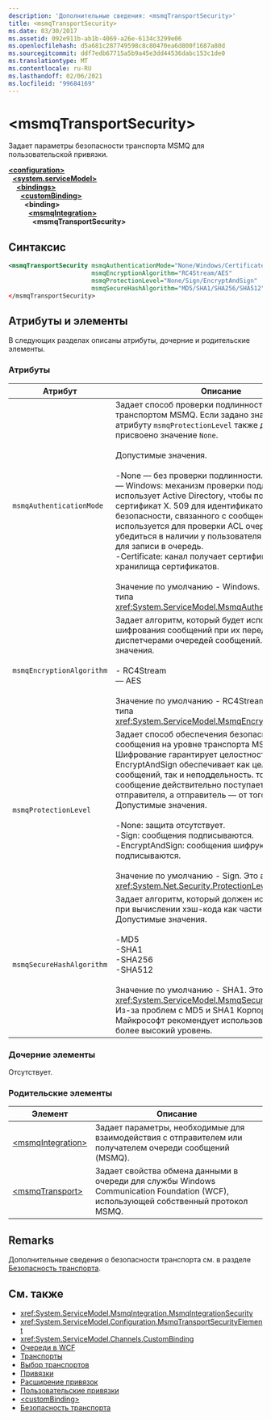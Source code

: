 ```yaml
---
description: 'Дополнительные сведения: <msmqTransportSecurity>'
title: <msmqTransportSecurity>
ms.date: 03/30/2017
ms.assetid: 092e911b-ab1b-4069-a26e-6134c3299e06
ms.openlocfilehash: d5a681c287749598c8c80470ea6d800f1687a80d
ms.sourcegitcommit: ddf7edb67715a5b9a45e3dd44536dabc153c1de0
ms.translationtype: MT
ms.contentlocale: ru-RU
ms.lasthandoff: 02/06/2021
ms.locfileid: "99684169"
---
```

# \<msmqTransportSecurity>

Задает параметры безопасности транспорта MSMQ для пользовательской привязки.  
  
[**\<configuration>**](../configuration-element.md)\
&nbsp;&nbsp;[**\<system.serviceModel>**](system-servicemodel.md)\
&nbsp;&nbsp;&nbsp;&nbsp;[**\<bindings>**](bindings.md)\
&nbsp;&nbsp;&nbsp;&nbsp;&nbsp;&nbsp;[**\<customBinding>**](custombinding.md)\
&nbsp;&nbsp;&nbsp;&nbsp;&nbsp;&nbsp;&nbsp;&nbsp;**\<binding>**\
&nbsp;&nbsp;&nbsp;&nbsp;&nbsp;&nbsp;&nbsp;&nbsp;&nbsp;&nbsp;[**\<msmqIntegration>**](msmqintegration.md)\
&nbsp;&nbsp;&nbsp;&nbsp;&nbsp;&nbsp;&nbsp;&nbsp;&nbsp;&nbsp;&nbsp;&nbsp;**\<msmqTransportSecurity>**  
  
## <a name="syntax"></a>Синтаксис  
  
```xml  
<msmqTransportSecurity msmqAuthenticationMode="None/Windows/Certificate"
                       msmqEncryptionAlgorithm="RC4Stream/AES"
                       msmqProtectionLevel="None/Sign/EncryptAndSign"
                       msmqSecureHashAlgorithm="MD5/SHA1/SHA256/SHA512" />
</msmqTransportSecurity>
```  
  
## <a name="attributes-and-elements"></a>Атрибуты и элементы  

 В следующих разделах описаны атрибуты, дочерние и родительские элементы.  
  
### <a name="attributes"></a>Атрибуты  
  
|Атрибут|Описание|  
|---------------|-----------------|  
|`msmqAuthenticationMode`|Задает способ проверки подлинности сообщения транспортом MSMQ. Если задано значение `None`, атрибуту `msmqProtectionLevel` также должно быть присвоено значение `None`.<br /><br /> Допустимые значения.<br /><br /> -None — без проверки подлинности.<br />— Windows: механизм проверки подлинности использует Active Directory, чтобы получить сертификат X. 509 для идентификатора безопасности, связанного с сообщением. Затем это используется для проверки ACL очереди, чтобы убедиться в наличии у пользователя разрешений для записи в очередь.<br />-Certificate: канал получает сертификат из хранилища сертификатов.<br /><br /> Значение по умолчанию - Windows. Это атрибут типа <xref:System.ServiceModel.MsmqAuthenticationMode>.|  
|`msmqEncryptionAlgorithm`|Задает алгоритм, который будет использоваться для шифрования сообщений при их передаче между диспетчерами очередей сообщений. Допустимые значения.<br /><br /> - RC4Stream<br />— AES<br /><br /> Значение по умолчанию - RC4Stream. Это атрибут типа <xref:System.ServiceModel.MsmqEncryptionAlgorithm>.|  
|`msmqProtectionLevel`|Задает способ обеспечения безопасности сообщения на уровне транспорта MSMQ. Шифрование гарантирует целостность сообщений, а EncryptAndSign обеспечивает как целостность сообщений, так и неподдельность. то есть сообщение действительно поступает от отправителя, а отправитель — от того, кто говорят. Допустимые значения.<br /><br /> -None: защита отсутствует.<br />-Sign: сообщения подписываются.<br />-EncryptAndSign: сообщения шифруются и подписываются.<br /><br /> Значение по умолчанию - Sign. Это атрибут типа <xref:System.Net.Security.ProtectionLevel>.|  
|`msmqSecureHashAlgorithm`|Задает алгоритм, который должен использоваться при вычислении хэш-кода как части сигнатур. Допустимые значения.<br /><br /> -MD5<br />-SHA1<br />-SHA256<br />-SHA512<br /><br /> Значение по умолчанию - SHA1. Это атрибут типа <xref:System.ServiceModel.MsmqSecureHashAlgorithm>.<br>Из-за проблем с MD5 и SHA1 Корпорация Майкрософт рекомендует использовать SHA256 или более высокий уровень.|  
  
### <a name="child-elements"></a>Дочерние элементы  

 Отсутствует.  
  
### <a name="parent-elements"></a>Родительские элементы  
  
|Элемент|Описание|  
|-------------|-----------------|  
|[\<msmqIntegration>](msmqintegration.md)|Задает параметры, необходимые для взаимодействия с отправителем или получателем очереди сообщений (MSMQ).|  
|[\<msmqTransport>](msmqtransport.md)|Задает свойства обмена данными в очереди для службы Windows Communication Foundation (WCF), использующей собственный протокол MSMQ.|  
  
## <a name="remarks"></a>Remarks  

 Дополнительные сведения о безопасности транспорта см. в разделе [Безопасность транспорта](../../../wcf/feature-details/transport-security.md).  
  
## <a name="see-also"></a>См. также

- <xref:System.ServiceModel.MsmqIntegration.MsmqIntegrationSecurity>
- <xref:System.ServiceModel.Configuration.MsmqTransportSecurityElement>
- <xref:System.ServiceModel.Channels.CustomBinding>
- [Очереди в WCF](../../../wcf/feature-details/queues-in-wcf.md)
- [Транспорты](../../../wcf/feature-details/transports.md)
- [Выбор транспортов](../../../wcf/feature-details/choosing-a-transport.md)
- [Привязки](../../../wcf/bindings.md)
- [Расширение привязок](../../../wcf/extending/extending-bindings.md)
- [Пользовательские привязки](../../../wcf/extending/custom-bindings.md)
- [\<customBinding>](custombinding.md)
- [Безопасность транспорта](../../../wcf/feature-details/transport-security.md)
